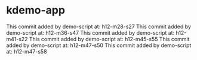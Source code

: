 # kdemo-app
This commit added by demo-script at:  h12-m28-s27
This commit added by demo-script at:  h12-m36-s47
This commit added by demo-script at:  h12-m41-s22
This commit added by demo-script at:  h12-m45-s55
This commit added by demo-script at:  h12-m47-s50
This commit added by demo-script at:  h12-m47-s58
